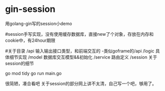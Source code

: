 # gin-session
用golang-gin写的session小demo

#session手写实现，没有使用缓存数据库，直接new了个对象，存放在内存和cookie中，有24hour期限

#关于目录
/api	输入输出接口类型，和前端交互的	-类似goframe的/api
/logic	具体细节实现
/model	数据库交互模型&&初始化
/service 路由定义
/session 关于session的细节

go mod tidy
go run main.go

很简陋，凑合看吧
关于session的部分网上讲不太清，自己写一个吧，够用了。
